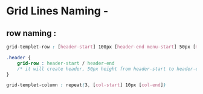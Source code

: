 # Grid Lines Naming -

##  row naming :
```css
grid-templet-row : [header-start] 100px [header-end menu-start] 50px [menu-end]
```
```css
.header {
    grid-row : header-start / header-end
    /* it will create header, 50px height from header-start to header-end (ex-1 / 2) */
}
```

```css
grid-templet-column : repeat(3, [col-start] 10px [col-end])

